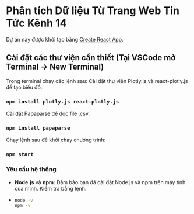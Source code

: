 # Phân tích Dữ liệu Từ Trang Web Tin Tức Kênh 14

Dự án này được khởi tạo bằng [Create React App](https://github.com/facebook/create-react-app).

## Cài đặt các thư viện cần thiết (Tại VSCode mở Terminal -> New Terminal)

Trong terminal chạy các lệnh sau:
Cài đặt thư viện Plotly.js và react-plotly.js để tạo biểu đồ.
### `npm install plotly.js react-plotly.js`

Cài đặt Papaparse để đọc file .csv.
### `npm install papaparse`

Chạy lệnh sau để khởi chạy chương trình:
### `npm start`

### Yêu cầu hệ thống

- **Node.js** và **npm**: Đảm bảo bạn đã cài đặt Node.js và npm trên máy tính của mình. Kiểm tra bằng lệnh:
- 
  ```bash
  node -v
  npm -v
